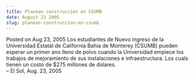 ```yaml
---
title: Planean construccion en CSUMB
date: August 23 2005
slug: planean-construccion-en-csumb
---
```


 



<span class="date">Posted on Aug 23, 2005    </span>
Los estudiantes de Nuevo ingreso de la Universidad Estatal de
California Bahia de Monterey (CSUMB) pueden esperar un primer ano
lleno de polvo cuando la Universidad empiece los trabajos de
mejoramiento de sus instalaciones e infraestructura. Los cuals
tienen un costo de $275 millones de dolares.<br>
&#x2013; El Sol, Aug. 23, 2005<br/></br>




 
